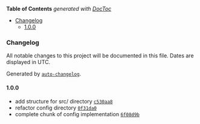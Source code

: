 <!-- START doctoc generated TOC please keep comment here to allow auto update -->
<!-- DON'T EDIT THIS SECTION, INSTEAD RE-RUN doctoc TO UPDATE -->

**Table of Contents** _generated with [DocToc](https://github.com/thlorenz/doctoc)_

- [Changelog](#changelog)
  - [1.0.0](#100)

<!-- END doctoc generated TOC please keep comment here to allow auto update -->

### Changelog

All notable changes to this project will be documented in this file. Dates are displayed in UTC.

Generated by [`auto-changelog`](https://github.com/CookPete/auto-changelog).

#### 1.0.0

- add structure for src/ directory [`c530aa8`](https://github.com/hats-dev/hats-cli/commit/c530aa8da0bec2e9256a1f18706f5d0bc0aff10a)
- refactor config directory [`0f31da0`](https://github.com/hats-dev/hats-cli/commit/0f31da0df9a4091b12441add9f366a08e9b65763)
- complete chunk of config implementation [`6f08d9b`](https://github.com/hats-dev/hats-cli/commit/6f08d9bba26d5bbcfc35f45e9da4491db6dc0491)
